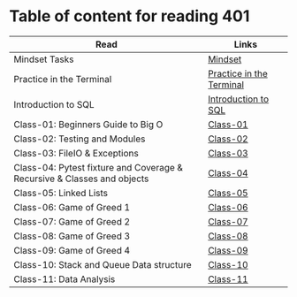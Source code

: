
# Table of content for reading 401

| Read                                       | Links                                     |
| ------------------------------------------ | ----------------------------------------- |
| Mindset Tasks                              | [Mindset](./Mindset-Tasks.md)             |
| Practice in the Terminal                   | [Practice in the Terminal](./practice-in-the-Terminal.md)|
| Introduction to SQL                        | [Introduction to SQL](./Introduction-to-SQL.md)|
| Class-01: Beginners Guide to Big O         | [Class-01](./Class-01.md)                  |
| Class-02: Testing and Modules              | [Class-02](./Class-02.md)                  |
| Class-03: FileIO & Exceptions              | [Class-03](./Class-03.md)                  |
| Class-04: Pytest fixture and Coverage & Recursive & Classes and objects      | [Class-04](./Class-04.md)                  |
| Class-05: Linked Lists            | [Class-05](./Class-05.md)                  |
| Class-06: Game of Greed 1           | [Class-06](./Class-06.md)                  |
| Class-07: Game of Greed 2           | [Class-07](./Class-07.md)                  |
| Class-08: Game of Greed 3           | [Class-08](./Class-08.md)                  |
| Class-09: Game of Greed 4           | [Class-09](./Class-09.md)                  |
| Class-10: Stack and Queue Data structure           | [Class-10](./Class-10.md)                  |
| Class-11: Data Analysis           | [Class-11](./Class-11.md)                  |
